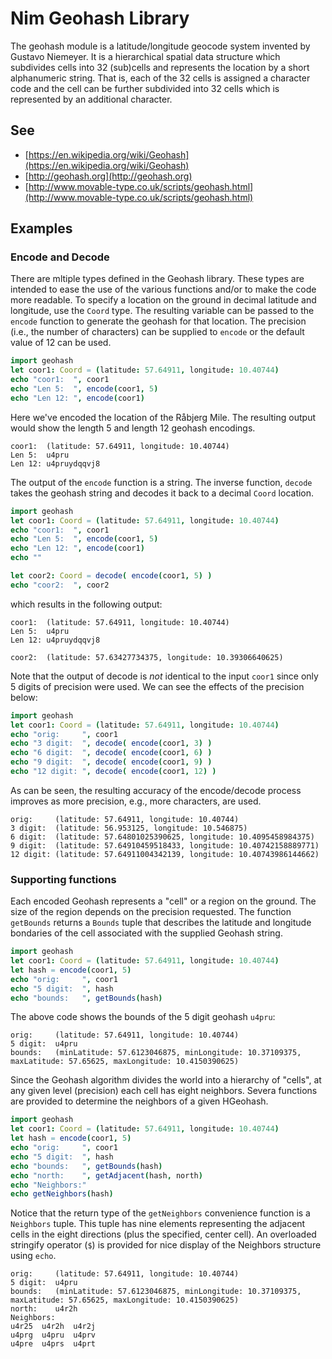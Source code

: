 # Nim Geohash Library

The geohash module is a latitude/longitude geocode system invented by
Gustavo Niemeyer.  It is a hierarchical spatial data structure which
subdivides cells into 32 (sub)cells and represents the location by a short
alphanumeric string.  That is, each of the 32 cells is assigned a
character code and the cell can be further subdivided into 32 cells which is
represented by an additional character.

## See
   - [https://en.wikipedia.org/wiki/Geohash](https://en.wikipedia.org/wiki/Geohash)
   - [http://geohash.org](http://geohash.org)
   - [http://www.movable-type.co.uk/scripts/geohash.html](http://www.movable-type.co.uk/scripts/geohash.html)

## Examples

### Encode and Decode
There are mltiple types defined in the Geohash library.  These types are
intended to ease the use of the various functions and/or to make the code more
readable.  To specify a location on the ground in decimal latitude and longitude,
use the `Coord` type.  The resulting variable can be passed to the `encode`
function to generate the geohash for that location.  The precision (i.e., the
number of characters) can be supplied to `encode` or the default value of 12 can
be used.
```nim
import geohash
let coor1: Coord = (latitude: 57.64911, longitude: 10.40744)
echo "coor1:  ", coor1
echo "Len 5:  ", encode(coor1, 5)
echo "Len 12: ", encode(coor1)
```
Here we've encoded the location of the Råbjerg Mile.  The resulting output would
show the length 5 and length 12 geohash encodings.
```
coor1:  (latitude: 57.64911, longitude: 10.40744)
Len 5:  u4pru
Len 12: u4pruydqqvj8
```

The output of the `encode` function is a string.  The inverse function, `decode`
takes the geohash string and decodes it back to a decimal `Coord` location.
```nim
import geohash
let coor1: Coord = (latitude: 57.64911, longitude: 10.40744)
echo "coor1:  ", coor1
echo "Len 5:  ", encode(coor1, 5)
echo "Len 12: ", encode(coor1)
echo ""

let coor2: Coord = decode( encode(coor1, 5) )
echo "coor2:  ", coor2
```
which results in the following output:
```
coor1:  (latitude: 57.64911, longitude: 10.40744)
Len 5:  u4pru
Len 12: u4pruydqqvj8

coor2:  (latitude: 57.63427734375, longitude: 10.39306640625)
```
Note that the output of decode is *not* identical to the input `coor1` since
only 5 digits of precision were used.  We can see the effects of the precision
below:
```nim
import geohash
let coor1: Coord = (latitude: 57.64911, longitude: 10.40744)
echo "orig:     ", coor1
echo "3 digit:  ", decode( encode(coor1, 3) )
echo "6 digit:  ", decode( encode(coor1, 6) )
echo "9 digit:  ", decode( encode(coor1, 9) )
echo "12 digit: ", decode( encode(coor1, 12) )
```
As can be seen, the resulting accuracy of the encode/decode process improves as
more precision, e.g., more characters, are used.
```
orig:     (latitude: 57.64911, longitude: 10.40744)
3 digit:  (latitude: 56.953125, longitude: 10.546875)
6 digit:  (latitude: 57.64801025390625, longitude: 10.4095458984375)
9 digit:  (latitude: 57.64910459518433, longitude: 10.40742158889771)
12 digit: (latitude: 57.64911004342139, longitude: 10.40743986144662)
```

### Supporting functions
Each encoded Geohash represents a "cell" or a region on the ground.  The size of
the region depends on the precision requested.  The function `getBounds` returns
a `Bounds` tuple that describes the latitude and longitude bondaries of the cell
associated with the supplied Geohash string.
```nim
import geohash
let coor1: Coord = (latitude: 57.64911, longitude: 10.40744)
let hash = encode(coor1, 5)
echo "orig:     ", coor1
echo "5 digit:  ", hash
echo "bounds:   ", getBounds(hash)
```
The above code shows the bounds of the 5 digit geohash `u4pru`:
```
orig:     (latitude: 57.64911, longitude: 10.40744)
5 digit:  u4pru
bounds:   (minLatitude: 57.6123046875, minLongitude: 10.37109375, maxLatitude: 57.65625, maxLongitude: 10.4150390625)
```

Since the Geohash algorithm divides the world into a hierarchy of "cells", at
any given level (precision) each cell has eight neighbors.  Severa functions are
provided to determine the neighbors of a given HGeohash.
```nim
import geohash
let coor1: Coord = (latitude: 57.64911, longitude: 10.40744)
let hash = encode(coor1, 5)
echo "orig:     ", coor1
echo "5 digit:  ", hash
echo "bounds:   ", getBounds(hash)
echo "north:    ", getAdjacent(hash, north)
echo "Neighbors:"
echo getNeighbors(hash)
```
Notice that the return type of the `getNeighbors` convenience function is a
`Neighbors` tuple.  This tuple has nine elements representing the adjacent
cells in the eight directions (plus the specified, center cell).  An
overloaded stringify operator (`$`) is provided for nice display of the
Neighbors structure using `echo`.
```
orig:     (latitude: 57.64911, longitude: 10.40744)
5 digit:  u4pru
bounds:   (minLatitude: 57.6123046875, minLongitude: 10.37109375, maxLatitude: 57.65625, maxLongitude: 10.4150390625)
north:    u4r2h
Neighbors:
u4r25  u4r2h  u4r2j
u4prg  u4pru  u4prv
u4pre  u4prs  u4prt
```
